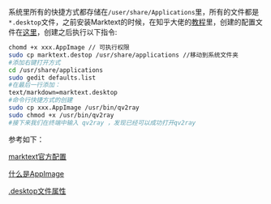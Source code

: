 系统里所有的快捷方式都存储在`/user/share/Applications`里，所有的文件都是`*.desktop`文件，之前安装Marktext的时候，在知乎大佬的[教程](https://zhuanlan.zhihu.com/p/555479039)里，创建的配置文件在[这里](/tips/marktext.desktop)，创建之后执行以下指令:

```bash
chomd +x xxx.AppImage // 可执行权限
sudo cp marktext.destop /usr/share/applications //移动到系统文件夹
#添加右键打开方式
cd /usr/share/applications
sudo gedit defaults.list
#在最后一行添加：
text/markdown=marktext.desktop
#命令行快捷方式的创建
sudo cp xxx.AppImage /usr/bin/qv2ray
sudo chmod +x /usr/bin/qv2ray
#接下来我们在终端中输入 qv2ray ，发现已经可以成功打开qv2ray
```

参考如下：

[marktext官方配置](https://github.com/marktext/marktext/blob/develop/resources/linux/marktext.desktop)

[什么是AppImage](https://blog.csdn.net/aboutmn/article/details/87254930)

[.desktop文件属性](/tips/desktop-nature.md)
